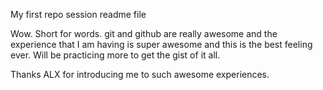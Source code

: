 My first repo session readme file

Wow. Short for words. git and github are really awesome and the experience that I am having is super awesome and this is the best feeling ever. 
Will be practicing more to get the gist of it all.

Thanks ALX for introducing me to such awesome experiences.
